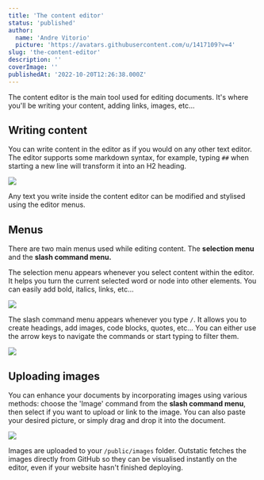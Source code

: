```yaml
---
title: 'The content editor'
status: 'published'
author:
  name: 'Andre Vitorio'
  picture: 'https://avatars.githubusercontent.com/u/1417109?v=4'
slug: 'the-content-editor'
description: ''
coverImage: ''
publishedAt: '2022-10-20T12:26:38.000Z'
---
```


The content editor is the main tool used for editing documents. It's where you'll be writing your content, adding links, images, etc…

## Writing content

You can write content in the editor as if you would on any other text editor. The editor supports some markdown syntax, for example, typing `##` when starting a new line will transform it into an H2 heading.

![](/images/markdown-example-c4MT.gif)

Any text you write inside the content editor can be modified and stylised using the editor menus.

## Menus

There are two main menus used while editing content. The **selection menu** and the **slash command menu.**

The selection menu appears whenever you select content within the editor. It helps you turn the current selected word or node into other elements. You can easily add bold, italics, links, etc…

![](/api/outstatic/images/selection-menu-2-Y2MD.gif)

The slash command menu appears whenever you type `/`. It allows you to create headings, add images, code blocks, quotes, etc... You can either use the arrow keys to navigate the commands or start typing to filter them.

![](/images/slash-command-ex-U1MD.gif)

## Uploading images

You can enhance your documents by incorporating images using various methods: choose the 'Image' command from the **slash command menu**, then select if you want to upload or link to the image. You can also paste your desired picture, or simply drag and drop it into the document.

![](/images/cleanshot-2023-10-20-at-23.07.12-2x-MzNz.png)

Images are uploaded to your `/public/images` folder. Outstatic fetches the images directly from GitHub so they can be visualised instantly on the editor, even if your website hasn't finished deploying.